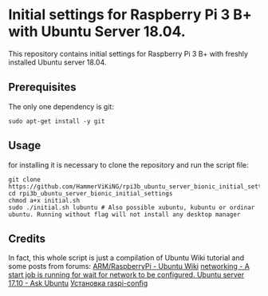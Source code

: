 # Initial settings for Raspberry Pi 3 B+ with Ubuntu Server 18.04.
This repository contains initial settings for Raspberry Pi 3 B+ with freshly installed Ubuntu server 18.04.

## Prerequisites
The only one dependency is git:
```
sudo apt-get install -y git
```

## Usage
for installing it is necessary to clone the repository and run the script file:
```
git clone https://github.com/HammerViKiNG/rpi3b_ubuntu_server_bionic_initial_settings.git
cd rpi3b_ubuntu_server_bionic_initial_settings
chmod a+x initial.sh
sudo ./initial.sh lubuntu # Also possible xubuntu, kubuntu or ordinar ubuntu. Running without flag will not install any desktop manager
```

## Credits
In fact, this whole script is just a compilation of Ubuntu Wiki tutorial and some posts from forums:
[ARM/RaspberryPi - Ubuntu Wiki](https://wiki.ubuntu.com/ARM/RaspberryPi)
[networking - A start job is running for wait for network to be configured. Ubuntu server 17.10 - Ask Ubuntu](https://askubuntu.com/questions/972215/a-start-job-is-running-for-wait-for-network-to-be-configured-ubuntu-server-17-1)
[Установка raspi-config](https://quaded.com/%D1%83%D1%81%D1%82%D0%B0%D0%BD%D0%BE%D0%B2%D0%BA%D0%B0-raspi-config/)

